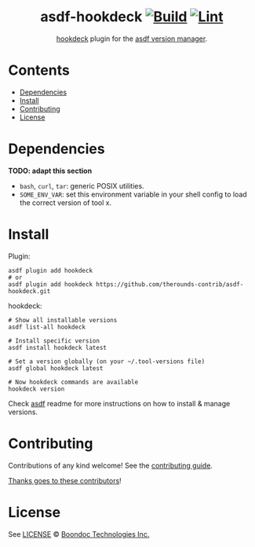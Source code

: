 <div align="center">

# asdf-hookdeck [![Build](https://github.com/therounds-contrib/asdf-hookdeck/actions/workflows/build.yml/badge.svg)](https://github.com/therounds-contrib/asdf-hookdeck/actions/workflows/build.yml) [![Lint](https://github.com/therounds-contrib/asdf-hookdeck/actions/workflows/lint.yml/badge.svg)](https://github.com/therounds-contrib/asdf-hookdeck/actions/workflows/lint.yml)


[hookdeck](https://hookdeck.com/cli) plugin for the [asdf version manager](https://asdf-vm.com).

</div>

# Contents

- [Dependencies](#dependencies)
- [Install](#install)
- [Contributing](#contributing)
- [License](#license)

# Dependencies

**TODO: adapt this section**

- `bash`, `curl`, `tar`: generic POSIX utilities.
- `SOME_ENV_VAR`: set this environment variable in your shell config to load the correct version of tool x.

# Install

Plugin:

```shell
asdf plugin add hookdeck
# or
asdf plugin add hookdeck https://github.com/therounds-contrib/asdf-hookdeck.git
```

hookdeck:

```shell
# Show all installable versions
asdf list-all hookdeck

# Install specific version
asdf install hookdeck latest

# Set a version globally (on your ~/.tool-versions file)
asdf global hookdeck latest

# Now hookdeck commands are available
hookdeck version
```

Check [asdf](https://github.com/asdf-vm/asdf) readme for more instructions on how to
install & manage versions.

# Contributing

Contributions of any kind welcome! See the [contributing guide](contributing.md).

[Thanks goes to these contributors](https://github.com/therounds-contrib/asdf-hookdeck/graphs/contributors)!

# License

See [LICENSE](LICENSE) © [Boondoc Technologies Inc.](https://github.com/therounds-contrib/)
